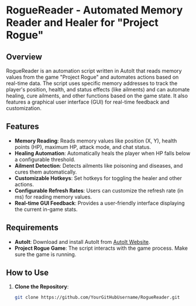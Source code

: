 # RogueReader - Automated Memory Reader and Healer for "Project Rogue"

## Overview

RogueReader is an automation script written in AutoIt that reads memory values from the game "Project Rogue" and automates actions based on real-time data. The script uses specific memory addresses to track the player's position, health, and status effects (like ailments) and can automate healing, cure ailments, and other functions based on the game state. It also features a graphical user interface (GUI) for real-time feedback and customization.

## Features

- **Memory Reading**: Reads memory values like position (X, Y), health points (HP), maximum HP, attack mode, and chat status.
- **Healing Automation**: Automatically heals the player when HP falls below a configurable threshold.
- **Ailment Detection**: Detects ailments like poisoning and diseases, and cures them automatically.
- **Customizable Hotkeys**: Set hotkeys for toggling the healer and other actions.
- **Configurable Refresh Rates**: Users can customize the refresh rate (in ms) for reading memory values.
- **Real-time GUI Feedback**: Provides a user-friendly interface displaying the current in-game stats.

## Requirements

- **AutoIt**: Download and install AutoIt from [AutoIt Website](https://www.autoitscript.com/site/autoit/).
- **Project Rogue Game**: The script interacts with the game process. Make sure the game is running.

## How to Use

1. **Clone the Repository**:
   ```bash
   git clone https://github.com/YourGitHubUsername/RogueReader.git
